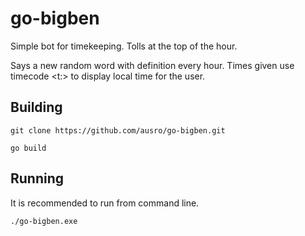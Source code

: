 # go-bigben
Simple bot for timekeeping. Tolls at the top of the hour.

Says a new random word with definition every hour.
Times given use timecode <t:> to display local time for the user.

## Building
`git clone https://github.com/ausro/go-bigben.git`

`go build`

## Running
It is recommended to run from command line.

`./go-bigben.exe`
